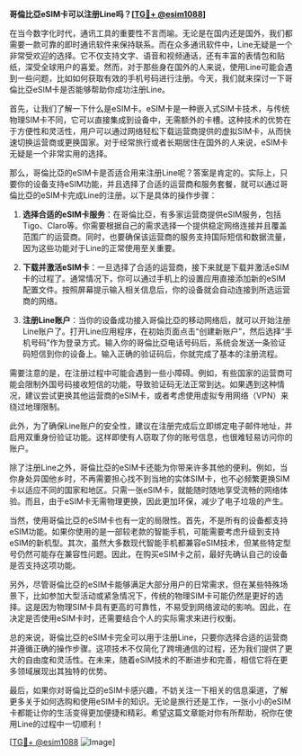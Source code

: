 **哥倫比亞eSIM卡可以注册Line吗？[[TG💪+ @esim1088](https://t.me/s/esim1088)]**

在当今数字化时代，通讯工具的重要性不言而喻。无论是在国内还是国外，我们都需要一款可靠的即时通讯软件来保持联系。而在众多通讯软件中，Line无疑是一个非常受欢迎的选择。它不仅支持文字、语音和视频通话，还有丰富的表情包和贴纸，深受全球用户的喜爱。然而，对于那些身在国外的人来说，使用Line可能会遇到一些问题，比如如何获取有效的手机号码进行注册。今天，我们就来探讨一下哥倫比亞eSIM卡是否能够帮助你成功注册Line。

首先，让我们了解一下什么是eSIM卡。eSIM卡是一种嵌入式SIM卡技术，与传统物理SIM卡不同，它可以直接集成到设备中，无需额外的卡槽。这种技术的优势在于方便性和灵活性，用户可以通过网络轻松下载运营商提供的虚拟SIM卡，从而快速切换运营商或更换国家。对于经常旅行或者长期居住在国外的人来说，eSIM卡无疑是一个非常实用的选择。

那么，哥倫比亞的eSIM卡是否适合用来注册Line呢？答案是肯定的。实际上，只要你的设备支持eSIM功能，并且选择了合适的运营商和服务套餐，就可以通过哥倫比亞的eSIM卡完成Line的注册。以下是具体的操作步骤：

1. **选择合适的eSIM卡服务**：在哥倫比亞，有多家运营商提供eSIM服务，包括Tigo、Claro等。你需要根据自己的需求选择一个提供稳定网络连接并且覆盖范围广的运营商。同时，也要确保该运营商的服务支持国际短信和数据流量，因为这些功能对于Line的正常使用至关重要。

2. **下载并激活eSIM卡**：一旦选择了合适的运营商，接下来就是下载并激活eSIM卡的过程了。通常情况下，你可以通过手机上的设置应用直接添加新的eSIM配置文件。按照屏幕提示输入相关信息后，你的设备就会自动连接到所选运营商的网络。

3. **注册Line账户**：当你的设备成功接入哥倫比亞的移动网络后，就可以开始注册Line账户了。打开Line应用程序，在初始页面点击“创建新账户”，然后选择“手机号码”作为登录方式。输入你的哥倫比亞电话号码后，系统会发送一条验证码短信到你的设备上。输入正确的验证码后，你就完成了基本的注册流程。

需要注意的是，在注册过程中可能会遇到一些小障碍。例如，有些国家的运营商可能会限制外国号码接收短信的功能，导致验证码无法正常到达。如果遇到这种情况，建议尝试更换其他运营商的eSIM卡，或者考虑使用虚拟专用网络（VPN）来绕过地理限制。

此外，为了确保Line账户的安全性，建议在注册完成后立即绑定电子邮件地址，并启用双重身份验证功能。这样即使有人窃取了你的账号信息，也很难轻易访问你的账户。

除了注册Line之外，哥倫比亞的eSIM卡还能为你带来许多其他的便利。例如，当你身处异国他乡时，不再需要担心找不到当地的实体SIM卡，也不必频繁更换SIM卡以适应不同的国家和地区。只需一张eSIM卡，就能随时随地享受流畅的网络体验。而且，由于eSIM卡无需物理更换，因此更加环保，减少了电子垃圾的产生。

当然，使用哥倫比亞的eSIM卡也有一定的局限性。首先，不是所有的设备都支持eSIM功能。如果你使用的是一部较老款的智能手机，可能需要考虑升级到支持eSIM的新机型。其次，虽然大多数现代智能手机都兼容eSIM技术，但某些特定型号仍然可能存在兼容性问题。因此，在购买eSIM卡之前，最好先确认自己的设备是否支持这项功能。

另外，尽管哥倫比亞的eSIM卡能够满足大部分用户的日常需求，但在某些特殊场景下，比如参加大型活动或紧急情况下，传统的物理SIM卡可能仍然是更好的选择。这是因为物理SIM卡具有更高的可靠性，不易受到网络波动的影响。因此，在决定是否使用eSIM卡时，还需要结合个人的实际需求来进行权衡。

总的来说，哥倫比亞的eSIM卡完全可以用于注册Line，只要你选择合适的运营商并遵循正确的操作步骤。这项技术不仅简化了跨境通信的过程，还为我们提供了更大的自由度和灵活性。在未来，随着eSIM技术的不断进步和完善，相信它将在更多领域展现出其独特的优势。

最后，如果你对哥倫比亞的eSIM卡感兴趣，不妨关注一下相关的信息渠道，了解更多关于如何选购和使用eSIM卡的知识。无论是旅行还是工作，一张小小的eSIM卡都能让你的生活变得更加便捷和精彩。希望这篇文章能对你有所帮助，祝你在使用Line的过程中一切顺利！

[[TG💪+ @esim1088](https://t.me/s/esim1088) ![Image](https://i.postimg.cc/4NQfJmqS/Snipaste-2025-05-13-00-14-12.png)]